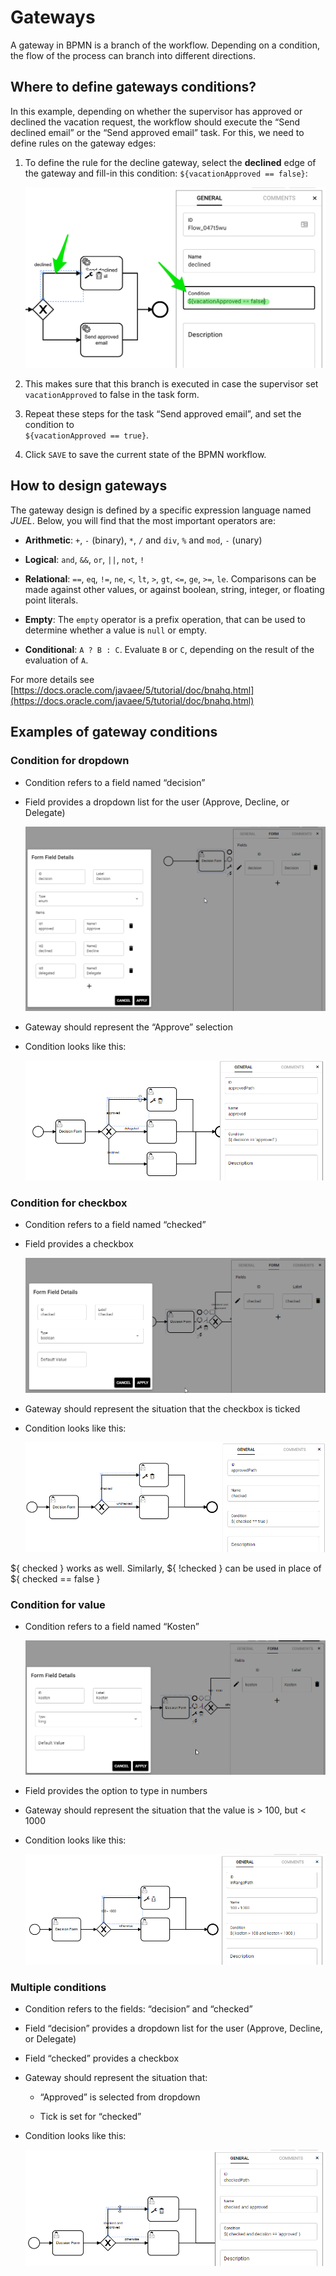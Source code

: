 # Gateways

A gateway in BPMN is a branch of the workflow. Depending on a condition, the flow of the process can branch into different directions.

## Where to define gateways conditions?

In this example, depending on whether the supervisor has approved or declined the vacation request, the workflow should execute the “Send declined email” or the “Send approved email” task. For this, we need to define rules on the gateway edges:

1.  To define the rule for the decline gateway, select the **declined** edge of the gateway and fill-in this condition: `${vacationApproved == false}`:  
    
    ![](../../img/grafik-20210727-131453.png)
2.  This makes sure that this branch is executed in case the supervisor set `vacationApproved` to false in the task form.
    
3.  Repeat these steps for the task “Send approved email”, and set the condition to  
    `${vacationApproved == true}`.
    
4.  Click `SAVE` to save the current state of the BPMN workflow.
    

## How to design gateways

The gateway design is defined by a specific expression language named _JUEL_. Below, you will find that the most important operators are:

*   **Arithmetic**: `+`, `-` (binary), `*`, `/` and `div`, `%` and `mod`, `-` (unary)
    
*   **Logical**: `and`, `&&`, `or`, `||`, `not`, `!`
    
*   **Relational**: `==`, `eq`, `!=`, `ne`, `<`, `lt`, `>`, `gt`, `<=`, `ge`, `>=`, `le`. Comparisons can be made against other values, or against boolean, string, integer, or floating point literals.
    
*   **Empty**: The `empty` operator is a prefix operation, that can be used to determine whether a value is `null` or empty.
    
*   **Conditional**: `A ? B : C`. Evaluate `B` or `C`, depending on the result of the evaluation of `A`.
    

For more details see [https://docs.oracle.com/javaee/5/tutorial/doc/bnahq.html](https://docs.oracle.com/javaee/5/tutorial/doc/bnahq.html)

## Examples of gateway conditions

### Condition for dropdown

*   Condition refers to a field named “decision”
    
*   Field provides a dropdown list for the user (Approve, Decline, or Delegate)  
    
    ![](../../img/image-20211026-042805.png)
*   Gateway should represent the “Approve” selection
    
*   Condition looks like this:
    
    ![](../../img/image-20211026-043538.png)

### Condition for checkbox

*   Condition refers to a field named “checked”
    
*   Field provides a checkbox  
    
    ![](../../img/image-20211026-050043.png)
*   Gateway should represent the situation that the checkbox is ticked
    
*   Condition looks like this:  
    
    ![](../../img/image-20211026-044236.png)

${ checked } works as well. Similarly, ${ !checked } can be used in place of ${ checked == false }

### Condition for value

*   Condition refers to a field named “Kosten”  
    
    ![](../../img/image-20211026-050320.png)
*   Field provides the option to type in numbers
    
*   Gateway should represent the situation that the value is > 100, but < 1000
    
*   Condition looks like this:  
    
    ![](../../img/image-20211026-050440.png)

### Multiple conditions

*   Condition refers to the fields: “decision” and “checked”
    
*   Field “decision” provides a dropdown list for the user (Approve, Decline, or Delegate)
    
*   Field “checked” provides a checkbox
    
*   Gateway should represent the situation that:
    
    *   “Approved” is selected from dropdown
        
    *   Tick is set for “checked”
        
*   Condition looks like this:  
    
    ![](../../img/image-20211026-045846.png)
